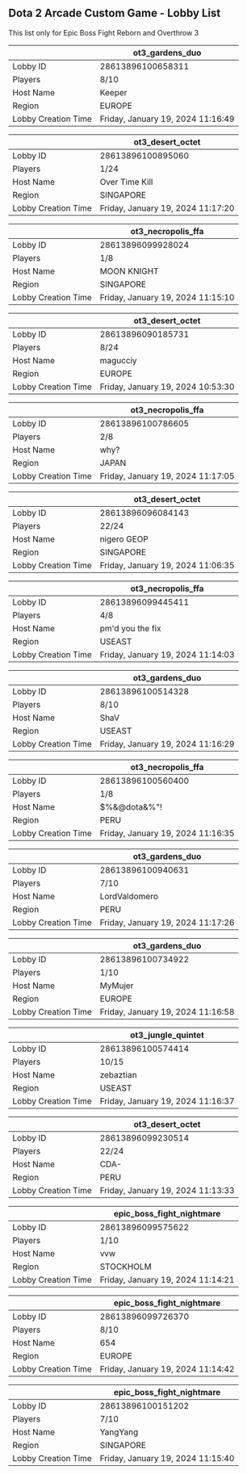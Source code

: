 ## Dota 2 Arcade Custom Game - Lobby List

This list only for Epic Boss Fight Reborn and Overthrow 3

|  | ot3_gardens_duo |
| ------ | ------ |
| Lobby ID | 28613896100658311 |
| Players | 8/10 |
| Host Name | Keeper |
| Region | EUROPE |
| Lobby Creation Time | Friday, January 19, 2024 11:16:49 |


|  | ot3_desert_octet |
| ------ | ------ |
| Lobby ID | 28613896100895060 |
| Players | 1/24 |
| Host Name | Over Time Kill |
| Region | SINGAPORE |
| Lobby Creation Time | Friday, January 19, 2024 11:17:20 |


|  | ot3_necropolis_ffa |
| ------ | ------ |
| Lobby ID | 28613896099928024 |
| Players | 1/8 |
| Host Name | MOON KNIGHT |
| Region | SINGAPORE |
| Lobby Creation Time | Friday, January 19, 2024 11:15:10 |


|  | ot3_desert_octet |
| ------ | ------ |
| Lobby ID | 28613896090185731 |
| Players | 8/24 |
| Host Name | magucciy |
| Region | EUROPE |
| Lobby Creation Time | Friday, January 19, 2024 10:53:30 |


|  | ot3_necropolis_ffa |
| ------ | ------ |
| Lobby ID | 28613896100786605 |
| Players | 2/8 |
| Host Name | why? |
| Region | JAPAN |
| Lobby Creation Time | Friday, January 19, 2024 11:17:05 |


|  | ot3_desert_octet |
| ------ | ------ |
| Lobby ID | 28613896096084143 |
| Players | 22/24 |
| Host Name | nigero GEOP |
| Region | SINGAPORE |
| Lobby Creation Time | Friday, January 19, 2024 11:06:35 |


|  | ot3_necropolis_ffa |
| ------ | ------ |
| Lobby ID | 28613896099445411 |
| Players | 4/8 |
| Host Name | pm'd you the fix |
| Region | USEAST |
| Lobby Creation Time | Friday, January 19, 2024 11:14:03 |


|  | ot3_gardens_duo |
| ------ | ------ |
| Lobby ID | 28613896100514328 |
| Players | 8/10 |
| Host Name | ShaV |
| Region | USEAST |
| Lobby Creation Time | Friday, January 19, 2024 11:16:29 |


|  | ot3_necropolis_ffa |
| ------ | ------ |
| Lobby ID | 28613896100560400 |
| Players | 1/8 |
| Host Name | $%&@dota&%"! |
| Region | PERU |
| Lobby Creation Time | Friday, January 19, 2024 11:16:35 |


|  | ot3_gardens_duo |
| ------ | ------ |
| Lobby ID | 28613896100940631 |
| Players | 7/10 |
| Host Name | LordValdomero |
| Region | PERU |
| Lobby Creation Time | Friday, January 19, 2024 11:17:26 |


|  | ot3_gardens_duo |
| ------ | ------ |
| Lobby ID | 28613896100734922 |
| Players | 1/10 |
| Host Name | MyMujer |
| Region | EUROPE |
| Lobby Creation Time | Friday, January 19, 2024 11:16:58 |


|  | ot3_jungle_quintet |
| ------ | ------ |
| Lobby ID | 28613896100574414 |
| Players | 10/15 |
| Host Name | zebaztian |
| Region | USEAST |
| Lobby Creation Time | Friday, January 19, 2024 11:16:37 |


|  | ot3_desert_octet |
| ------ | ------ |
| Lobby ID | 28613896099230514 |
| Players | 22/24 |
| Host Name | CDA- |
| Region | PERU |
| Lobby Creation Time | Friday, January 19, 2024 11:13:33 |


|  | epic_boss_fight_nightmare |
| ------ | ------ |
| Lobby ID | 28613896099575622 |
| Players | 1/10 |
| Host Name | vvw |
| Region | STOCKHOLM |
| Lobby Creation Time | Friday, January 19, 2024 11:14:21 |


|  | epic_boss_fight_nightmare |
| ------ | ------ |
| Lobby ID | 28613896099726370 |
| Players | 8/10 |
| Host Name | 654 |
| Region | EUROPE |
| Lobby Creation Time | Friday, January 19, 2024 11:14:42 |


|  | epic_boss_fight_nightmare |
| ------ | ------ |
| Lobby ID | 28613896100151202 |
| Players | 7/10 |
| Host Name | YangYang |
| Region | SINGAPORE |
| Lobby Creation Time | Friday, January 19, 2024 11:15:40 |


